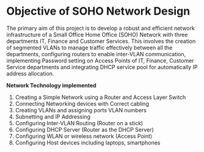 # Objective of SOHO Network Design
The primary aim of this project is to develop a robust and efficient network infrastructure of a Small Office Home Office (SOHO) Network with three departments IT, Finance and Customer Services. This involves the creation of segmented VLANs to manage traffic effectively between all the departments, configuring routers to enable inter-VLAN communication, implementing Password setting on Access Points of IT, Finance, Customer Service departments and integrating DHCP service pool for automatically IP address allocation. 

**Network Technology implemented**

1. Creating a Simple Network using a Router and Access Layer Switch
2. Connecting Networking devices with Correct cabling
3. Creating VLANs and assigning ports VLAN numbers
4. Subnetting and IP Addressing
5. Configuring Inter-VLAN  Routing (Router on a stick)
6. Configuring DHCP Server (Router as the DHCP Server)
7. Configuring WLAN or wireless network (Access Point)
8. Configuring Host devices including laptops, smartphones


